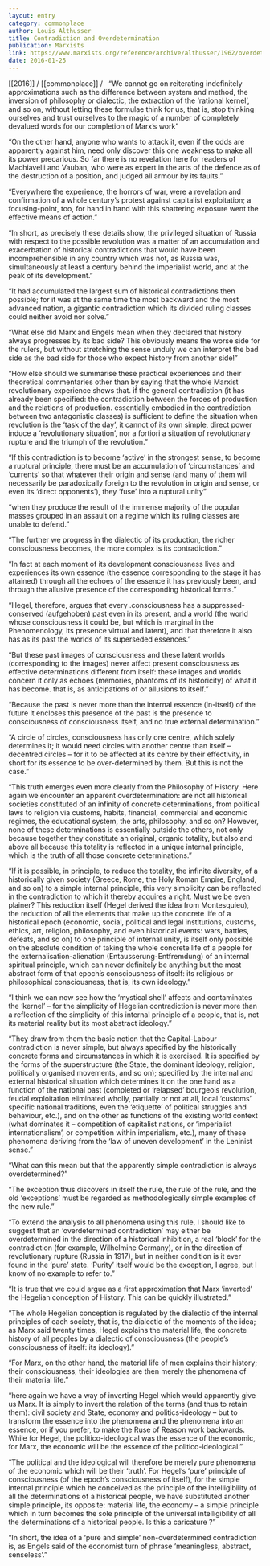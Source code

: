 ```yaml
---
layout: entry
category: commonplace
author: Louis Althusser
title: Contradiction and Overdetermination
publication: Marxists
link: https://www.marxists.org/reference/archive/althusser/1962/overdetermination.htm
date: 2016-01-25
---
```


[[2016]] / [[commonplace]] / 
 
“We cannot go on reiterating indefinitely approximations such as the difference between system and method, the inversion of philosophy or dialectic, the extraction of the ‘rational kernel’, and so on, without letting these formulae think for us, that is, stop thinking ourselves and trust ourselves to the magic of a number of completely devalued words for our completion of Marx’s work”

“On the other hand, anyone who wants to attack it, even if the odds are apparently against him, need only discover this one weakness to make all its power precarious. So far there is no revelation here for readers of Machiavelli and Vauban, who were as expert in the arts of the defence as of the destruction of a position, and judged all armour by its faults.”

“Everywhere the experience, the horrors of war, were a revelation and confirmation of a whole century’s protest against capitalist exploitation; a focusing-point, too, for hand in hand with this shattering exposure went the effective means of action.”

“In short, as precisely these details show, the privileged situation of Russia with respect to the possible revolution was a matter of an accumulation and exacerbation of historical contradictions that would have been incomprehensible in any country which was not, as Russia was, simultaneously at least a century behind the imperialist world, and at the peak of its development.”

“It had accumulated the largest sum of historical contradictions then possible; for it was at the same time the most backward and the most advanced nation, a gigantic contradiction which its divided ruling classes could neither avoid nor solve.”

“What else did Marx and Engels mean when they declared that history always progresses by its bad side? This obviously means the worse side for the rulers, but without stretching the sense unduly we can interpret the bad side as the bad side for those who expect history from another side!”

“How else should we summarise these practical experiences and their theoretical commentaries other than by saying that the whole Marxist revolutionary experience shows that. if the general contradiction (it has already been specified: the contradiction between the forces of production and the relations of production. essentially embodied in the contradiction between two antagonistic classes) is sufficient to define the situation when revolution is the ‘task of the day’, it cannot of its own simple, direct power induce a ‘revolutionary situation’, nor a fortiori a situation of revolutionary rupture and the triumph of the revolution.”

“If this contradiction is to become ‘active’ in the strongest sense, to become a ruptural principle, there must be an accumulation of ‘circumstances’ and ‘currents’ so that whatever their origin and sense (and many of them will necessarily be paradoxically foreign to the revolution in origin and sense, or even its ‘direct opponents’), they ‘fuse’ into a ruptural unity”

“when they produce the result of the immense majority of the popular masses grouped in an assault on a regime which its ruling classes are unable to defend.”

“The further we progress in the dialectic of its production, the richer consciousness becomes, the more complex is its contradiction.”

“In fact at each moment of its development consciousness lives and experiences its own essence (the essence corresponding to the stage it has attained) through all the echoes of the essence it has previously been, and through the allusive presence of the corresponding historical forms.”

“Hegel, therefore, argues that every .consciousness has a suppressed-conserved (aufgehoben) past even in its present, and a world (the world whose consciousness it could be, but which is marginal in the Phenomenology, its presence virtual and latent), and that therefore it also has as its past the worlds of its superseded essences.”

“But these past images of consciousness and these latent worlds (corresponding to the images) never affect present consciousness as effective determinations different from itself: these images and worlds concern it only as echoes (memories, phantoms of its historicity) of what it has become. that is, as anticipations of or allusions to itself.”

“Because the past is never more than the internal essence (in-itself) of the future it encloses this presence of the past is the presence to consciousness of consciousness itself, and no true external determination.”

“A circle of circles, consciousness has only one centre, which solely determines it; it would need circles with another centre than itself – decentred circles – for it to be affected at its centre by their effectivity, in short for its essence to be over-determined by them. But this is not the case.”

“This truth emerges even more clearly from the Philosophy of History. Here again we encounter an apparent overdetermination: are not all historical societies constituted of an infinity of concrete determinations, from political laws to religion via customs, habits, financial, commercial and economic regimes, the educational system, the arts, philosophy, and so on? However, none of these determinations is essentially outside the others, not only because together they constitute an original, organic totality, but also and above all because this totality is reflected in a unique internal principle, which is the truth of all those concrete determinations.”

“If it is possible, in principle, to reduce the totality, the infinite diversity, of a historically given society (Greece, Rome, the Holy Roman Empire, England, and so on) to a simple internal principle, this very simplicity can be reflected in the contradiction to which it thereby acquires a right. Must we be even plainer? This reduction itself (Hegel derived the idea from Montesquieu), the reduction of all the elements that make up the concrete life of a historical epoch (economic, social, political and legal institutions, customs, ethics, art, religion, philosophy, and even historical events: wars, battles, defeats, and so on) to one principle of internal unity, is itself only possible on the absolute condition of taking the whole concrete life of a people for the externalisation-alienation (Entausserung-Entfremdung) of an internal spiritual principle, which can never definitely be anything but the most abstract form of that epoch’s consciousness of itself: its religious or philosophical consciousness, that is, its own ideology.”

“I think we can now see how the ‘mystical shell’ affects and contaminates the ‘kernel’ – for the simplicity of Hegelian contradiction is never more than a reflection of the simplicity of this internal principle of a people, that is, not its material reality but its most abstract ideology.”

“They draw from them the basic notion that the Capital-Labour contradiction is never simple, but always specified by the historically concrete forms and circumstances in which it is exercised. It is specified by the forms of the superstructure (the State, the dominant ideology, religion, politically organised movements, and so on); specified by the internal and external historical situation which determines it on the one hand as a function of the national past (completed or ‘relapsed’ bourgeois revolution, feudal exploitation eliminated wholly, partially or not at all, local ‘customs’ specific national traditions, even the ‘etiquette’ of political struggles and behaviour, etc.), and on the other as functions of the existing world context (what dominates it – competition of capitalist nations, or ‘imperialist internationalism’, or competition within imperialism, etc.), many of these phenomena deriving from the ‘law of uneven development’ in the Leninist sense.”

“What can this mean but that the apparently simple contradiction is always overdetermined?”

“The exception thus discovers in itself the rule, the rule of the rule, and the old ‘exceptions’ must be regarded as methodologically simple examples of the new rule.”

“To extend the analysis to all phenomena using this rule, I should like to suggest that an ‘overdetermined contradiction’ may either be overdetermined in the direction of a historical inhibition, a real ‘block’ for the contradiction (for example, Wilhelmine Germany), or in the direction of revolutionary rupture (Russia in 1917), but in neither condition is it ever found in the ‘pure’ state. ‘Purity’ itself would be the exception, I agree, but I know of no example to refer to.”

“It is true that we could argue as a first approximation that Marx ‘inverted’ the Hegelian conception of History. This can be quickly illustrated.”

“The whole Hegelian conception is regulated by the dialectic of the internal principles of each society, that is, the dialectic of the moments of the idea; as Marx said twenty times, Hegel explains the material life, the concrete history of all peoples by a dialectic of consciousness (the people’s consciousness of itself: its ideology).”

“For Marx, on the other hand, the material life of men explains their history; their consciousness, their ideologies are then merely the phenomena of their material life.”

“here again we have a way of inverting Hegel which would apparently give us Marx. It is simply to invert the relation of the terms (and thus to retain them): civil society and State, economy and politics-ideology – but to transform the essence into the phenomena and the phenomena into an essence, or if you prefer, to make the Ruse of Reason work backwards. While for Hegel, the politico-ideological was the essence of the economic, for Marx, the economic will be the essence of the politico-ideological.”

“The political and the ideological will therefore be merely pure phenomena of the economic which will be their ‘truth’. For Hegel’s ‘pure’ principle of consciousness (of the epoch’s consciousness of itself), for the simple internal principle which he conceived as the principle of the intelligibility of all the determinations of a historical people, we have substituted another simple principle, its opposite: material life, the economy – a simple principle which in turn becomes the sole principle of the universal intelligibility of all the determinations of a historical people. Is this a caricature ?”

“In short, the idea of a ‘pure and simple’ non-overdetermined contradiction is, as Engels said of the economist turn of phrase ‘meaningless, abstract, senseless’.”

